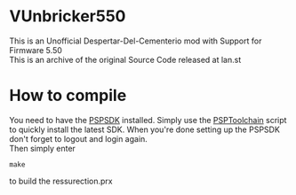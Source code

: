 # VUnbricker550
This is an Unofficial Despertar-Del-Cementerio mod with Support for Firmware 5.50  
This is an archive of the original Source Code released at lan.st

# How to compile
You need to have the [PSPSDK](https://github.com/pspdev/pspsdk) installed. Simply use the [PSPToolchain](https://github.com/pspdev/psptoolchain) script to quickly install the latest SDK.
When you're done setting up the PSPSDK don't forget to logout and login again.  
Then simply enter  
```
make
```
to build the ressurection.prx